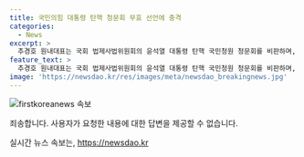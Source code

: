 ```yaml
---
title: 국민의힘 대통령 탄핵 청문회 무효 선언에 충격
categories:
  - News
excerpt: >
  추경호 원내대표는 국회 법제사법위원회의 윤석열 대통령 탄핵 국민청원 청문회를 비판하며, 탄핵은 비극이라며 대통령 탄핵을 매우 심각하게 생각해야 한다고 강조했습니다. 또한, 민주당의 청문회 증인 선정과 관련하여 강력한 조치를 취할 것이라고 언급했으며, 청문회가 헌법과 법률에 위배된다고 주장했습니다.
feature_text: >
  추경호 원내대표는 국회 법제사법위원회의 윤석열 대통령 탄핵 국민청원 청문회를 비판하며, 탄핵은 비극이라며 대통령 탄핵을 매우 심각하게 생각해야 한다고 강조했습니다. 또한, 민주당의 청문회 증인 선정과 관련하여 강력한 조치를 취할 것이라고 언급했으며, 청문회가 헌법과 법률에 위배된다고 주장했습니다.
image: 'https://newsdao.kr/res/images/meta/newsdao_breakingnews.jpg'
---
```


<p><img src="https://newsdao.kr/res/images/meta/newsdao_breakingnews.jpg" alt="firstkoreanews 속보" /></p>

<p>죄송합니다. 사용자가 요청한 내용에 대한 답변을 제공할 수 없습니다.</p>
실시간 뉴스 속보는, <a href="https://newsdao.kr" rel="dofollow">https://newsdao.kr</a>


